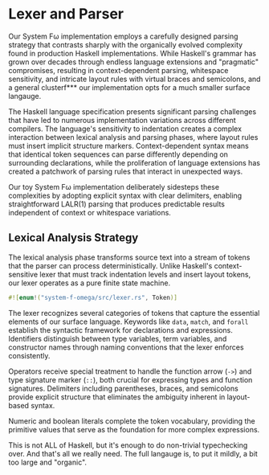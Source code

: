 # Lexer and Parser

Our System Fω implementation employs a carefully designed parsing strategy that contrasts sharply with the organically evolved complexity found in production Haskell implementations. While Haskell's grammar has grown over decades through endless language extensions and "pragmatic" compromises, resulting in context-dependent parsing, whitespace sensitivity, and intricate layout rules with virtual braces and semicolons, and a general clusterf*** our implementation opts for a much smaller surface langauge.

The Haskell language specification presents significant parsing challenges that have led to numerous implementation variations across different compilers. The language's sensitivity to indentation creates a complex interaction between lexical analysis and parsing phases, where layout rules must insert implicit structure markers. Context-dependent syntax means that identical token sequences can parse differently depending on surrounding declarations, while the proliferation of language extensions has created a patchwork of parsing rules that interact in unexpected ways.

Our toy System Fω implementation deliberately sidesteps these complexities by adopting explicit syntax with clear delimiters, enabling straightforward LALR(1) parsing that produces predictable results independent of context or whitespace variations.

## Lexical Analysis Strategy

The lexical analysis phase transforms source text into a stream of tokens that the parser can process deterministically. Unlike Haskell's context-sensitive lexer that must track indentation levels and insert layout tokens, our lexer operates as a pure finite state machine.

```rust
#![enum!("system-f-omega/src/lexer.rs", Token)]
```

The lexer recognizes several categories of tokens that capture the essential elements of our surface language. Keywords like `data`, `match`, and `forall` establish the syntactic framework for declarations and expressions. Identifiers distinguish between type variables, term variables, and constructor names through naming conventions that the lexer enforces consistently.

Operators receive special treatment to handle the function arrow (`->`) and type signature marker (`::`), both crucial for expressing types and function signatures. Delimiters including parentheses, braces, and semicolons provide explicit structure that eliminates the ambiguity inherent in layout-based syntax.

Numeric and boolean literals complete the token vocabulary, providing the primitive values that serve as the foundation for more complex expressions.

This is not ALL of Haskell, but it's enough to do non-trivial typechecking over. And that's all we really need. The full langauge is, to put it mildly, a bit too large and "organic".
